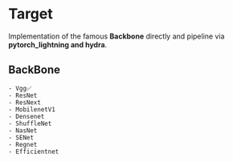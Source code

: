 # Target

Implementation of the famous **Backbone** directly and pipeline via **pytorch_lightning and hydra**.

## BackBone
    - Vgg✅
    - ResNet
    - ResNext
    - MobilenetV1
    - Densenet
    - ShuffleNet
    - NasNet
    - SENet
    - Regnet
    - Efficientnet


